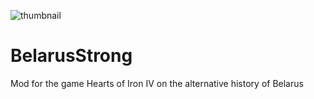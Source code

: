 ![thumbnail](https://github.com/navI2508/BelarusStrong/assets/74493081/c4066b47-8ecb-434e-a3f3-30c462948d37)
# BelarusStrong
Mod for the game Hearts of Iron IV on the alternative history of Belarus
